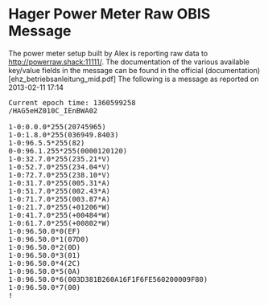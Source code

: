# Hager Power Meter Raw OBIS Message

The power meter setup built by Alex is reporting raw data to http://powerraw.shack:11111/.
The documentation of the various available key/value fields in the message can be found in the official (documentation)[ehz_betriebsanleitung_mid.pdf]
The following is a message as reported on 2013-02-11 17:14

<pre>Current epoch time: 1360599258
/HAG5eHZ010C_IEnBWA02

1-0:0.0.0*255(20745965)
1-0:1.8.0*255(036949.8403)
1-0:96.5.5*255(82)
0-0:96.1.255*255(0000120120)
1-0:32.7.0*255(235.21*V)
1-0:52.7.0*255(234.04*V)
1-0:72.7.0*255(238.10*V)
1-0:31.7.0*255(005.31*A)
1-0:51.7.0*255(002.43*A)
1-0:71.7.0*255(003.87*A)
1-0:21.7.0*255(+01206*W)
1-0:41.7.0*255(+00484*W)
1-0:61.7.0*255(+00802*W)
1-0:96.50.0*0(EF)
1-0:96.50.0*1(07D0)
1-0:96.50.0*2(0D)
1-0:96.50.0*3(01)
1-0:96.50.0*4(2C)
1-0:96.50.0*5(0A)
1-0:96.50.0*6(003D381B260A16F1F6FE560200009F80)
1-0:96.50.0*7(00)
!</pre>
